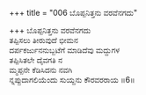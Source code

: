 +++
title = "006 ಬೊಪ್ಪನಿತ್ತನು ವರವೆನಗದು"

+++
ಬೊಪ್ಪನಿತ್ತನು ವರವೆನಗದು  
ತಪ್ಪಿಸಲು ತೀರುವುದೆ ಭೀಮನ   
ದರ್ಪಕರ್ಜುನನುಬ್ಬಟೆಗೆ ಮಾಡಿದೆವು ಮದ್ದುಗಳ  
ತಪ್ಪಿಸಿತಲೇ ದೈವಗತಿ ನ  
ಮ್ಮಪ್ಪನೇ ಕೆಡಿಸಿದನು ನವಗಿ  
ನ್ನಪ್ಪುದಾಗಲಿಯೆಂದು ಸುಯ್ದನು ಕೌರವರರಾಯ    ॥6॥